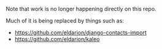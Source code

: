 Note that work is no longer happening directly on this repo.

Much of it is being replaced by things such as:

* https://github.com/eldarion/django-contacts-import
* https://github.com/eldarion/kaleo
